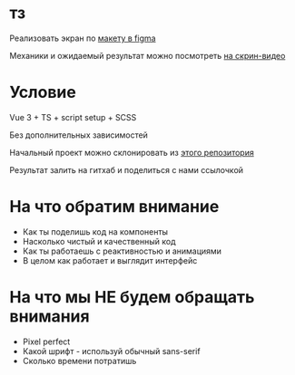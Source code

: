 # тз

Реализовать экран по [макету в figma](https://www.figma.com/file/E4DfGaxlPOYWmzmtGY09DN/Untitled?node-id=0%3A1)

Механики и ожидаемый результат можно посмотреть [на скрин-видео](https://disk.yandex.ru/i/p91yZjSrhq6elA)

# Условие

Vue 3 + TS + script setup + SCSS

Без дополнительных зависимостей

Начальный проект можно склонировать из [этого репозитория](https://github.com/gVguy/test-task)

Результат залить на гитхаб и поделиться с нами ссылочкой

# На что обратим внимание

- Как ты поделишь код на компоненты
- Насколько чистый и качественный код
- Как ты работаешь с реактивностью и анимациями
- В целом как работает и выглядит интерфейс

# На что мы НЕ будем обращать внимания

- Pixel perfect
- Какой шрифт - используй обычный sans-serif
- Сколько времени потратишь

